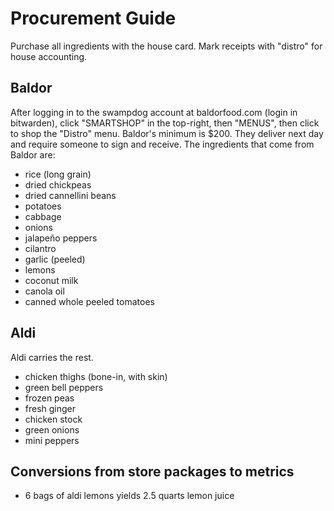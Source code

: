 # Procurement Guide

Purchase all ingredients with the house card. Mark receipts with "distro" for house accounting.

## Baldor
After logging in to the swampdog account at baldorfood.com (login in bitwarden), click "SMARTSHOP" in the top-right, then "MENUS", then click to shop the "Distro" menu. Baldor's minimum is $200. They deliver next day and require someone to sign and receive. The ingredients that come from Baldor are:
- rice (long grain)
- dried chickpeas
- dried cannellini beans
- potatoes
- cabbage
- onions
- jalapeño peppers
- cilantro
- garlic (peeled)
- lemons
- coconut milk
- canola oil
- canned whole peeled tomatoes

## Aldi
Aldi carries the rest.
- chicken thighs (bone-in, with skin)
- green bell peppers
- frozen peas
- fresh ginger
- chicken stock
- green onions
- mini peppers

## Conversions from store packages to metrics
- 6 bags of aldi lemons yields 2.5 quarts lemon juice
